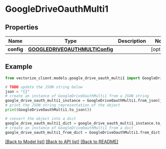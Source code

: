 # GoogleDriveOauthMulti1


## Properties

Name | Type | Description | Notes
------------ | ------------- | ------------- | -------------
**config** | [**GOOGLEDRIVEOAUTHMULTIConfig**](GOOGLEDRIVEOAUTHMULTIConfig.md) |  | [optional] 

## Example

```python
from vectorize_client.models.google_drive_oauth_multi1 import GoogleDriveOauthMulti1

# TODO update the JSON string below
json = "{}"
# create an instance of GoogleDriveOauthMulti1 from a JSON string
google_drive_oauth_multi1_instance = GoogleDriveOauthMulti1.from_json(json)
# print the JSON string representation of the object
print(GoogleDriveOauthMulti1.to_json())

# convert the object into a dict
google_drive_oauth_multi1_dict = google_drive_oauth_multi1_instance.to_dict()
# create an instance of GoogleDriveOauthMulti1 from a dict
google_drive_oauth_multi1_from_dict = GoogleDriveOauthMulti1.from_dict(google_drive_oauth_multi1_dict)
```
[[Back to Model list]](../README.md#documentation-for-models) [[Back to API list]](../README.md#documentation-for-api-endpoints) [[Back to README]](../README.md)


